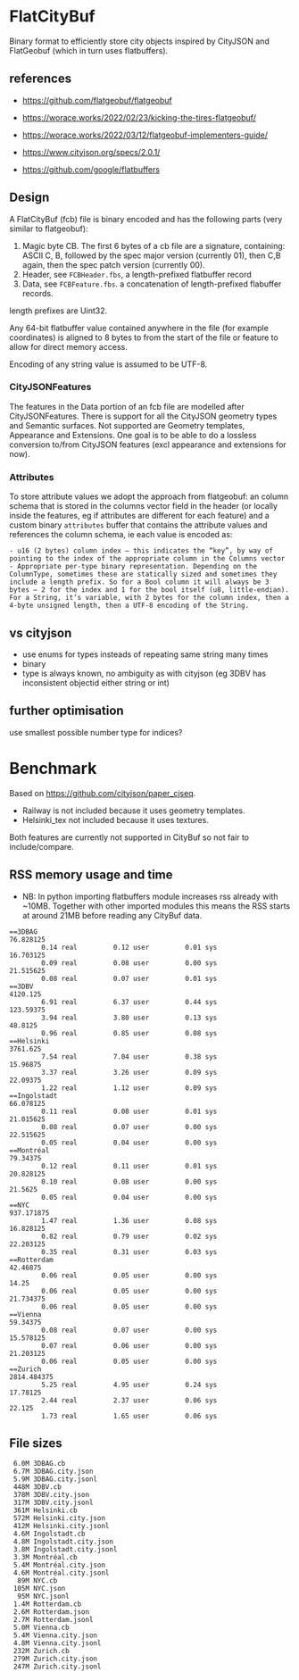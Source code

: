 # FlatCityBuf

Binary format to efficiently store city objects inspired by CityJSON and FlatGeobuf (which in turn uses flatbuffers).

## references

- https://github.com/flatgeobuf/flatgeobuf
- https://worace.works/2022/02/23/kicking-the-tires-flatgeobuf/
- https://worace.works/2022/03/12/flatgeobuf-implementers-guide/

- https://www.cityjson.org/specs/2.0.1/

- https://github.com/google/flatbuffers

## Design
A FlatCityBuf (fcb) file is binary encoded and has the following parts (very similar to flatgeobuf):

1. Magic byte CB. The first 6 bytes of a cb file are a signature, containing: ASCII C, B, followed by the spec major version (currently 01), then C,B again, then the spec patch version (currently 00).
2. Header, see `FCBHeader.fbs`, a length-prefixed flatbuffer record
3. Data, see `FCBFeature.fbs`. a concatenation of length-prefixed flabuffer records.

length prefixes are Uint32.

Any 64-bit flatbuffer value contained anywhere in the file (for example coordinates) is aligned to 8 bytes to from the start of the file or feature to allow for direct memory access.

Encoding of any string value is assumed to be UTF-8.

### CityJSONFeatures
The features in the Data portion of an fcb file are modelled after CityJSONFeatures. There is support for all the CityJSON geometry types and Semantic surfaces. Not supported are Geometry templates, Appearance and Extensions. One goal is to be able to do a lossless conversion to/from CityJSON features (excl appearance and extensions for now).

### Attributes
To store attribute values we adopt the approach from flatgeobuf: an column schema that is stored in the columns vector field in the header (or locally inside the features, eg if  attributes are different for each feature) and a custom binary `attributes` buffer that contains the attribute values and references the column schema, ie each value is encoded as:
```
- u16 (2 bytes) column index — this indicates the “key”, by way of pointing to the index of the appropriate column in the Columns vector
- Appropriate per-type binary representation. Depending on the ColumnType, sometimes these are statically sized and sometimes they include a length prefix. So for a Bool column it will always be 3 bytes — 2 for the index and 1 for the bool itself (u8, little-endian). For a String, it’s variable, with 2 bytes for the column index, then a 4-byte unsigned length, then a UTF-8 encoding of the String.
```

## vs cityjson
- use enums for types insteads of repeating same string many times
- binary
- type is always known, no ambiguity as with cityjson (eg 3DBV has inconsistent objectid either string or int)

## further optimisation
use smallest possible number type for indices?

# Benchmark
Based on https://github.com/cityjson/paper_cjseq.

- Railway is not included because it uses geometry templates. 
- Helsinki_tex not included because it uses textures. 

Both features are currently not supported in CityBuf so not fair to include/compare.

## RSS memory usage and time
- NB: In python importing flatbuffers module increases rss already with ~10MB. Together with other imported modules this means the RSS starts at around 21MB before reading any CityBuf data.

```
==3DBAG
76.828125
        0.14 real         0.12 user         0.01 sys
16.703125
        0.09 real         0.08 user         0.00 sys
21.515625
        0.08 real         0.07 user         0.01 sys
==3DBV
4120.125
        6.91 real         6.37 user         0.44 sys
123.59375
        3.94 real         3.80 user         0.13 sys
48.8125
        0.96 real         0.85 user         0.08 sys
==Helsinki
3761.625
        7.54 real         7.04 user         0.38 sys
15.96875
        3.37 real         3.26 user         0.09 sys
22.09375
        1.22 real         1.12 user         0.09 sys
==Ingolstadt
66.078125
        0.11 real         0.08 user         0.01 sys
21.015625
        0.08 real         0.07 user         0.00 sys
22.515625
        0.05 real         0.04 user         0.00 sys
==Montréal
79.34375
        0.12 real         0.11 user         0.01 sys
20.828125
        0.10 real         0.08 user         0.00 sys
21.5625
        0.05 real         0.04 user         0.00 sys
==NYC
937.171875
        1.47 real         1.36 user         0.08 sys
16.828125
        0.82 real         0.79 user         0.02 sys
22.203125
        0.35 real         0.31 user         0.03 sys
==Rotterdam
42.46875
        0.06 real         0.05 user         0.00 sys
14.25
        0.06 real         0.05 user         0.00 sys
21.734375
        0.06 real         0.05 user         0.00 sys
==Vienna
59.34375
        0.08 real         0.07 user         0.00 sys
15.578125
        0.07 real         0.06 user         0.00 sys
21.203125
        0.06 real         0.05 user         0.00 sys
==Zurich
2814.484375
        5.25 real         4.95 user         0.24 sys
17.78125
        2.44 real         2.37 user         0.06 sys
22.125
        1.73 real         1.65 user         0.06 sys
```

## File sizes
```
 6.0M 3DBAG.cb
 6.7M 3DBAG.city.json
 5.9M 3DBAG.city.jsonl
 448M 3DBV.cb
 378M 3DBV.city.json
 317M 3DBV.city.jsonl
 361M Helsinki.cb
 572M Helsinki.city.json
 412M Helsinki.city.jsonl
 4.6M Ingolstadt.cb
 4.8M Ingolstadt.city.json
 3.8M Ingolstadt.city.jsonl
 3.3M Montréal.cb
 5.4M Montréal.city.json
 4.6M Montréal.city.jsonl
  89M NYC.cb
 105M NYC.json
  95M NYC.jsonl
 1.4M Rotterdam.cb
 2.6M Rotterdam.json
 2.7M Rotterdam.jsonl
 5.0M Vienna.cb
 5.4M Vienna.city.json
 4.8M Vienna.city.jsonl
 232M Zurich.cb
 279M Zurich.city.json
 247M Zurich.city.jsonl
```